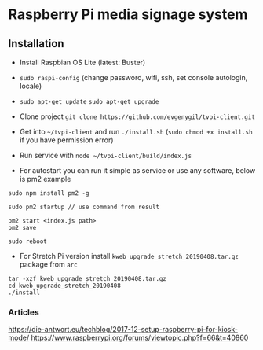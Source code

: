 # Raspberry Pi media signage system

## Installation

* Install Raspbian OS Lite (latest: Buster)
* `sudo raspi-config` (change password, wifi, ssh, set console autologin, locale)
* `sudo apt-get update` `sudo apt-get upgrade`
* Clone project `git clone https://github.com/evgenygil/tvpi-client.git`
* Get into `~/tvpi-client` and run `./install.sh` (`sudo chmod +x install.sh` if you have permission error)
* Run service with `node ~/tvpi-client/build/index.js`

* For autostart you can run it simple as service or use any software, below is pm2 example
```
sudo npm install pm2 -g

sudo pm2 startup // use command from result

pm2 start <index.js path>
pm2 save

sudo reboot
```

* For Stretch Pi version install `kweb_upgrade_stretch_20190408.tar.gz` package from `arc`
```
tar -xzf kweb_upgrade_stretch_20190408.tar.gz
cd kweb_upgrade_stretch_20190408
./install
```

### Articles
https://die-antwort.eu/techblog/2017-12-setup-raspberry-pi-for-kiosk-mode/
https://www.raspberrypi.org/forums/viewtopic.php?f=66&t=40860
